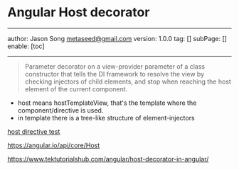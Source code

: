 # Angular Host decorator
---
author: Jason Song <metaseed@gmail.com>
version: 1.0.0
tag: []
subPage: []
enable: [toc]

---
> Parameter decorator on a view-provider parameter of a class constructor that tells the DI framework to resolve the view by checking injectors of child elements, and stop when reaching the host element of the current component.

* host means hostTemplateView, that's the template where the component/directive is used.
* in template there is a tree-like structure of element-injectors

[host directive test](https://stackblitz.com/edit/angular-ivy-aeuedh)



https://angular.io/api/core/Host

https://www.tektutorialshub.com/angular/host-decorator-in-angular/